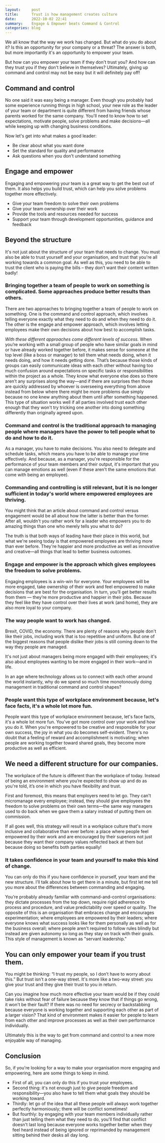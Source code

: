 ```yaml
---
layout:     post
title:      Trust is how management creates culture
date:       2022-10-02 22:41
summary:    Engage & Empower beats Command & Control
categories: blog
---
```


We all know that the way we work has changed. But what do you do about it? Is this an opportunity for your company or a threat? The answer is both, but more importantly it's an opportunity to empower your team.

But how can you empower your team if they don't trust you? And how can they trust you if they don't believe in themselves? Ultimately, giving up command and control may not be easy but it will definitely pay off!

## Command and control

No one said it was easy being a manager. Even though you probably had some experience running things in high school, your new role as the leader of your team or department is quite different from having friends whose parents worked for the same company. You'll need to know how to set expectations, motivate people, solve problems and make decisions—all while keeping up with changing business conditions.

Now let's get into what makes a good leader:

- Be clear about what you want done
- Set the standard for quality and performance
- Ask questions when you don't understand something

## Engage and empower

Engaging and empowering your team is a great way to get the best out of them. It also helps you build trust, which can help you solve problems together more effectively.

- Give your team freedom to solve their own problems
- Give your team ownership over their work
- Provide the tools and resources needed for success
- Support your team through development opportunities, guidance and feedback

## Beyond the structure

It's not just about the structure of your team that needs to change. You must also be able to trust yourself and your organisation, and trust that you're all working towards a common goal. As well as this, you need to be able to trust the client who is paying the bills – they don’t want their content written badly!

### Bringing together a team of people to work on something is complicated.  Some approaches produce better results than others.

There are two approaches to bringing together a team of people to work on something. One is the command and control approach, which involves telling everyone exactly what they need to do and when they need to do it. The other is the engage and empower approach, which involves letting employees make their own decisions about how best to accomplish tasks.

*With these different approaches come different levels of success.* When you’re working with a small group of people who have similar goals in mind or have already worked together before, it makes sense for someone at the top level (like a boss or manager) to tell them what needs doing, when it needs doing, and how it needs getting done. That’s because those kinds of groups can easily communicate ideas with each other without having too much confusion around expectations on specific tasks or responsibilities within the project as a whole. They know what everyone else does so there aren’t any surprises along the way—and if there are surprises then those are quickly addressed by whoever is overseeing everything from above instead from below where there might be more problems due simply because no one knew anything about them until after something happened. This type of situation works well if all parties involved trust each other enough that they won't try tricking one another into doing something differently than originally agreed upon.

### Command and control is the traditional approach to managing people where managers have the power to tell people what to do and how to do it.

As a manager, you have to make decisions. You also need to delegate and schedule tasks, which means you have to be able to manage your time effectively. And because, as a manager, you're responsible for the performance of your team members and their output, it's important that you can manage emotions as well (even if these aren't the same emotions that come with being an employee).

### Commanding and controlling is still relevant, but it is no longer sufficient in today's world where empowered employees are thriving.

You might think that an article about command and control versus engagement would be all about how the latter is better than the former. After all, wouldn't you rather work for a leader who empowers you to do amazing things than one who merely tells you what to do?

The truth is that both ways of leading have their place in this world, but what we're seeing today is that empowered employees are thriving more than ever before. They're happier and more productive as well as innovative and creative—all things that lead to better business outcomes.

### Engage and empower is the approach which gives employees the freedom to solve problems.

Engaging employees is a win-win for everyone. Your employees will be more engaged, take ownership of their work and feel empowered to make decisions that are best for the organisation. In turn, you’ll get better results from them — they’re more productive and happier in their jobs. Because they feel like they have control over their lives at work (and home), they are also more loyal to your company.

### The way people want to work has changed.

Brexit, COVID, the economy. There are plenty of reasons why people don't like their jobs, including work that is too repetitive and uniform. But one of the biggest reasons that people dislike their jobs is still coming down to the way they people are managed.

It's not just about managers being more engaged with their employees; it's also about employees wanting to be more engaged in their work—and in life.

In an age where technology allows us to connect with each other around the world instantly, why do we spend so much time monotonously doing management in traditional command and control shapes?

### People want this type of workplace environment because, let's face facts, it's a whole lot more fun.

People want this type of workplace environment because, let's face facts, it's a whole lot more fun. You've got more control over your work and how you do it. When you're empowered to be creative and responsible for your own success, the joy in what you do becomes self-evident. There's no doubt that a feeling of reward and accomplishment is motivating; when people are working together toward shared goals, they become more productive as well as efficient.

## We need a different structure for our companies.

The workplace of the future is different than the workplace of today. Instead of being an environment where you’re expected to show up and do as you're told, it’s one in which you have flexibility and trust.

First and foremost, this means that employers need to let go. They can't micromanage every employee; instead, they should give employees the freedom to solve problems on their own terms—the same way managers used to do back when we gave them a salary instead of putting them on commission.

If all goes well, this strategy will result in a workplace culture that's more inclusive and collaborative than ever before: a place where people feel empowered by their work and are encouraged by their superiors not just because they want their company values reflected back at them but because doing so benefits both parties equally!

### It takes confidence in your team and yourself to make this kind of change.

You can only do this if you have confidence in yourself, your team and the new structure. I’ll talk about how to get there in a minute, but first let me tell you more about the differences between commanding and engaging.

You’re probably already familiar with command-and-control organisations: they dictate processes from the top down, require rigid adherence to process and procedure, and value predictability over speed or quality. The opposite of this is an organisation that embraces change and encourages experimentation; where employees are empowered by their leaders; where everyone knows what success looks like for them personally as well as for the business overall; where people aren't required to follow rules blindly but instead are given autonomy so long as they stay on track with their goals. This style of management is known as "servant leadership."

## You can only empower your team if you trust them.

You might be thinking: “I trust my people, so I don’t have to worry about this.” But trust isn't a one-way street. It's more like a two-way street: you give your trust and they give their trust to you in return.

Can you imagine how much more effective your team would be if they could take risks without fear of failure because they know that if things go wrong, it won't be their fault? If there was no need for secrecy or backstabbing because everyone is working together and supporting each other as part of a larger vision? That kind of environment makes it easier for people to learn from each other and improve processes as well as their own performance individually.

Ultimately this is the way to get from command and control to a new more enjoyable way of managing.

## Conclusion

So, if you're looking for a way to make your organisation more engaging and empowering, here are some things to keep in mind.
- First of all, you can only do this if you trust your employees.
- Second thing: it's not enough just to give people freedom and responsibility—you also have to tell them what goals they should be working toward.
- Thirdly: let go of the idea that all these people will always work together perfectly harmoniously; there will be conflict sometimes!
- But fourthly: by engaging with your team members individually rather than just telling them what they need to do, you'll find that conflict doesn't last long because everyone works together better when they feel heard instead of being ignored or reprimanded by management sitting behind their desks all day long.